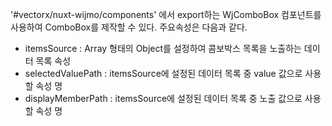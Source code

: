 '#vectorx/nuxt-wijmo/components' 에서 export하는 WjComboBox 컴포넌트를 사용하여 ComboBox를 제작할 수 있다.
주요속성은 다음과 같다.
- itemsSource : Array 형태의 Object를 설정하여 콤보박스 목록을 노출하는 데이터 목록 속성
- selectedValuePath : itemsSource에 설정된 데이터 목록 중 value 값으로 사용할 속성 명
- displayMemberPath : itemsSource에 설정된 데이터 목록 중 노출 값으로 사용할 속성 명
